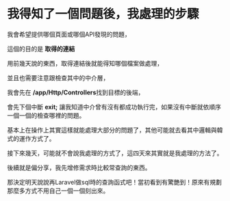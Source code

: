 # 我得知了一個問題後，我處理的步驟

我會希望提供哪個頁面或哪個API發現的問題，

這個的目的是 **取得的連結** 

用前幾天說的東西，取得連結後就能得知哪個檔案做處理，

並且也需要注意跟檢查其中的中介層，

我會先在 **/app/Http/Controllers**找到目標的後端，

會先下個中斷 **exit;** 讓我知道中介曾有沒有都成功執行完，如果沒有中斷就依順序一個一個的檢查哪裡的問題。

基本上在操作上其實這樣就能處理大部分的問題了，其他可能就去看其中邏輯與韓式的運作方式了。

接下來幾天，可能就不會說我處理的方式了，這四天來其實就是我處理的方法了。

後續就是偏分享，我先增修需求時比較常查詢的東西。

那決定明天說說再Laravel做sql時的查詢函式吧！當初看到有驚艷到！原來有規劃那麼多方式不用自己一個一個刻出來。
